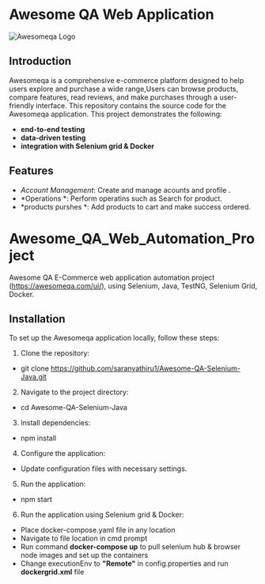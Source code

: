 # Awesome QA Web Application

![Awesomeqa Logo](https://awesomeqa.com/ui/image/cache/catalog/demo/banners/MacBookAir-1140x380.jpg)


## Introduction

Awesomeqa is a comprehensive e-commerce platform designed to help users explore and purchase a wide range,Users can browse products, 
compare features, read reviews, and make purchases through a user-friendly interface. This repository contains the source code for the Awesomeqa application.
 This project demonstrates the following:
- **end-to-end testing**
- **data-driven testing**
- **integration with Selenium grid & Docker**

## Features

- *Account Management*: Create and manage acounts and profile .
- *Operations *: Perform operatins such as Search for product.
- *products purshes *: Add products to cart and make success ordered.


# Awesome_QA_Web_Automation_Project
Awesome QA E-Commerce web application automation project (https://awesomeqa.com/ui/), using Selenium, Java, TestNG, Selenium Grid, Docker.






## Installation

To set up the Awesomeqa application locally, follow these steps:

1. Clone the repository:
*   git clone https://github.com/saranyathiru1/Awesome-QA-Selenium-Java.git
2. Navigate to the project directory:
*   cd Awesome-QA-Selenium-Java
3. Install dependencies:
*   npm install
4. Configure the application:
* Update configuration files with necessary settings.
5. Run the application:
* npm start
6. Run the application using Selenium grid & Docker:
* Place docker-compose.yaml file in any location
* Navigate to file location in cmd prompt
* Run command  **docker-compose up** to pull selenium hub & browser node images and set up the containers 
* Change executionEnv to **"Remote"** in config.properties and run **dockergrid.xml** file

